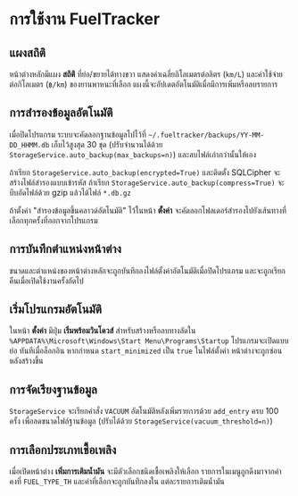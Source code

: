 # การใช้งาน FuelTracker

## แผงสถิติ
หน้าต่างหลักมีแผง **สถิติ** ที่ย่อ/ขยายได้ทางขวา แสดงค่าเฉลี่ยกิโลเมตรต่อลิตร (`km/L`) และค่าใช้จ่ายต่อกิโลเมตร (`฿/km`) ของยานพาหนะที่เลือก แผงนี้จะอัปเดตอัตโนมัติเมื่อมีการเพิ่มหรือลบรายการ

## การสำรองข้อมูลอัตโนมัติ
เมื่อปิดโปรแกรม ระบบจะคัดลอกฐานข้อมูลไปไว้ที่
`~/.fueltracker/backups/YY-MM-DD_HHMM.db` เก็บไว้สูงสุด 30 ชุด
(ปรับจำนวนได้ด้วย `StorageService.auto_backup(max_backups=n)`) และลบไฟล์เก่ากว่านั้นให้เอง

ถ้าเรียก `StorageService.auto_backup(encrypted=True)` และติดตั้ง SQLCipher จะสร้างไฟล์สำรองแบบเข้ารหัส
ถ้าเรียก `StorageService.auto_backup(compress=True)` จะบีบอัดไฟล์ด้วย gzip แล้วได้ไฟล์ `*.db.gz`

ถ้าตั้งค่า "สำรองข้อมูลขึ้นคลาวด์อัตโนมัติ" ไว้ในหน้า **ตั้งค่า** จะคัดลอกโฟลเดอร์สำรองไปยังเส้นทางที่เลือกทุกครั้งที่ออกจากโปรแกรม

## การบันทึกตำแหน่งหน้าต่าง
ขนาดและตำแหน่งของหน้าต่างหลักจะถูกบันทึกลงไฟล์ตั้งค่าอัตโนมัติเมื่อปิดโปรแกรม และจะถูกเรียกคืนเมื่อเปิดใช้งานครั้งถัดไป

## เริ่มโปรแกรมอัตโนมัติ
ในหน้า **ตั้งค่า** มีปุ่ม **เริ่มพร้อมวินโดวส์** สำหรับสร้างหรือลบทางลัดใน
`%APPDATA%\Microsoft\Windows\Start Menu\Programs\Startup` โปรแกรมจะเปิดแบบย่อ
ทันทีเมื่อล็อกอิน หากกำหนด `start_minimized` เป็น `true` ในไฟล์ตั้งค่า
หน้าต่างจะถูกซ่อนหลังสร้างขึ้น

## การจัดเรียงฐานข้อมูล
`StorageService` จะเรียกคำสั่ง `VACUUM` อัตโนมัติหลังเพิ่มรายการด้วย
`add_entry` ครบ 100 ครั้ง เพื่อลดขนาดไฟล์ฐานข้อมูล
(ปรับได้ด้วย `StorageService(vacuum_threshold=n)`)

## การเลือกประเภทเชื้อเพลิง
เมื่อเปิดหน้าต่าง **เพิ่มการเติมน้ำมัน** จะมีตัวเลือกชนิดเชื้อเพลิงให้เลือก
รายการในเมนูถูกดึงมาจากค่าคงที่ `FUEL_TYPE_TH` และค่าที่เลือกจะถูกบันทึกลงใน
แต่ละรายการเติมน้ำมัน
